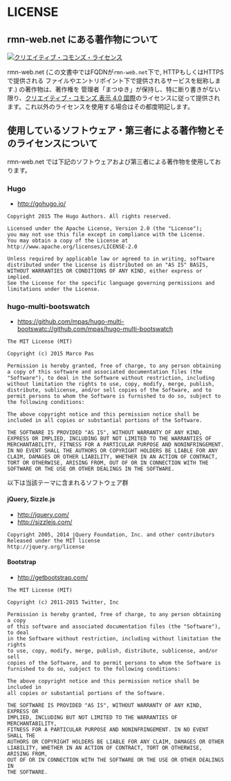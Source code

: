 LICENSE
========

## rmn-web.net にある著作物について
<a rel="license" href="http://creativecommons.org/licenses/by/4.0/"><img alt="クリエイティブ・コモンズ・ライセンス" style="border-width:0" src="https://i.creativecommons.org/l/by/4.0/88x31.png" /></a>

rmn-web.net (この文書中ではFQDNが`rmn-web.net`下で, HTTPもしくはHTTPSで提供される
ファイルやエントリポイント下で提供されるサービスを総称します.) の著作物は、著作権を
管理者「まつゆき」が保持し、特に断り書きがない限り、[クリエイティブ・コモンズ 表示 4.0 国際](https://creativecommons.org/licenses/by/4.0/deed.ja)のライセンスに従って提供されます。これ以外のライセンスを使用する場合はその都度明記します。

## 使用しているソフトウェア・第三者による著作物とそのライセンスについて
rmn-web.net では下記のソフトウェアおよび第三者による著作物を使用しております。

### Hugo
- http://gohugo.io/

```
Copyright 2015 The Hugo Authors. All rights reserved.

Licensed under the Apache License, Version 2.0 (the "License");
you may not use this file except in compliance with the License.
You may obtain a copy of the License at
http://www.apache.org/licenses/LICENSE-2.0

Unless required by applicable law or agreed to in writing, software
distributed under the License is distributed on an "AS IS" BASIS,
WITHOUT WARRANTIES OR CONDITIONS OF ANY KIND, either express or implied.
See the License for the specific language governing permissions and
limitations under the License.
```

### hugo-multi-bootswatch
- https://github.com/mpas/hugo-multi-bootswatc://github.com/mpas/hugo-multi-bootswatch

```
The MIT License (MIT)

Copyright (c) 2015 Marco Pas

Permission is hereby granted, free of charge, to any person obtaining a copy of this software and associated documentation files (the "Software"), to deal in the Software without restriction, including without limitation the rights to use, copy, modify, merge, publish, distribute, sublicense, and/or sell copies of the Software, and to permit persons to whom the Software is furnished to do so, subject to the following conditions:

The above copyright notice and this permission notice shall be included in all copies or substantial portions of the Software.

THE SOFTWARE IS PROVIDED "AS IS", WITHOUT WARRANTY OF ANY KIND, EXPRESS OR IMPLIED, INCLUDING BUT NOT LIMITED TO THE WARRANTIES OF MERCHANTABILITY, FITNESS FOR A PARTICULAR PURPOSE AND NONINFRINGEMENT. IN NO EVENT SHALL THE AUTHORS OR COPYRIGHT HOLDERS BE LIABLE FOR ANY CLAIM, DAMAGES OR OTHER LIABILITY, WHETHER IN AN ACTION OF CONTRACT, TORT OR OTHERWISE, ARISING FROM, OUT OF OR IN CONNECTION WITH THE SOFTWARE OR THE USE OR OTHER DEALINGS IN THE SOFTWARE.
```

以下は当該テーマに含まれるソフトウェア群

#### jQuery, Sizzle.js
- http://jquery.com/
- http://sizzlejs.com/

```
Copyright 2005, 2014 jQuery Foundation, Inc. and other contributors
Released under the MIT license
http://jquery.org/license
```

#### Bootstrap
- http://getbootstrap.com/

```
The MIT License (MIT)

Copyright (c) 2011-2015 Twitter, Inc

Permission is hereby granted, free of charge, to any person obtaining a copy
of this software and associated documentation files (the "Software"), to deal
in the Software without restriction, including without limitation the rights
to use, copy, modify, merge, publish, distribute, sublicense, and/or sell
copies of the Software, and to permit persons to whom the Software is
furnished to do so, subject to the following conditions:

The above copyright notice and this permission notice shall be included in
all copies or substantial portions of the Software.

THE SOFTWARE IS PROVIDED "AS IS", WITHOUT WARRANTY OF ANY KIND, EXPRESS OR
IMPLIED, INCLUDING BUT NOT LIMITED TO THE WARRANTIES OF MERCHANTABILITY,
FITNESS FOR A PARTICULAR PURPOSE AND NONINFRINGEMENT. IN NO EVENT SHALL THE
AUTHORS OR COPYRIGHT HOLDERS BE LIABLE FOR ANY CLAIM, DAMAGES OR OTHER
LIABILITY, WHETHER IN AN ACTION OF CONTRACT, TORT OR OTHERWISE, ARISING FROM,
OUT OF OR IN CONNECTION WITH THE SOFTWARE OR THE USE OR OTHER DEALINGS IN
THE SOFTWARE.
```

